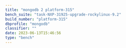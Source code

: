 ```yaml
---
title: "mongodb 2 platform-315"
bench_suite: "task-NXP-31925-upgrade-rockylinux-9.2"
build_number: "platform-315"
dbprofile: "mongodb"
classifier: ""
date: 2023-06-13T15:46:56
type: "bench"
---
```

